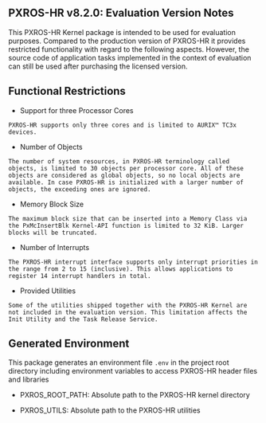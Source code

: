 ## PXROS-HR v8.2.0: Evaluation Version Notes

This PXROS-HR Kernel package is intended to be used for evaluation purposes. Compared to the production version of PXROS-HR it provides restricted functionality with regard to the following aspects. However, the source code of application tasks implemented in the context of evaluation can still be used after purchasing the licensed version.

## Functional Restrictions

 -   Support for three Processor Cores

    PXROS-HR supports only three cores and is limited to AURIX™ TC3x devices.

-    Number of Objects

    The number of system resources, in PXROS-HR terminology called objects, is limited to 30 objects per processor core. All of these objects are considered as global objects, so no local objects are available. In case PXROS-HR is initialized with a larger number of objects, the exceeding ones are ignored.

-    Memory Block Size

    The maximum block size that can be inserted into a Memory Class via the PxMcInsertBlk Kernel-API function is limited to 32 KiB. Larger blocks will be truncated.

-    Number of Interrupts

    The PXROS-HR interrupt interface supports only interrupt priorities in the range from 2 to 15 (inclusive). This allows applications to register 14 interrupt handlers in total.

-    Provided Utilities

    Some of the utilities shipped together with the PXROS-HR Kernel are not included in the evaluation version. This limitation affects the Init Utility and the Task Release Service.

## Generated Environment

This package generates an environment file `.env` in the project root directory including environment variables to access PXROS-HR header files and libraries

-   PXROS_ROOT_PATH:        Absolute path to the PXROS-HR kernel directory

-   PXROS_UTILS:            Absolute path to the PXROS-HR utilities

